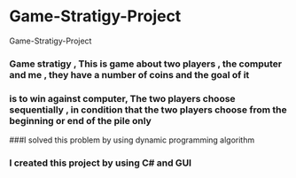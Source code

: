 # Game-Stratigy-Project
Game-Stratigy-Project
### Game stratigy , This is game about two players , the computer and me , they have a number of coins and the goal of it
### is to win against computer, The two players choose sequentially , in condition that the two players choose from the beginning or end of the pile only
###I solved this problem by using dynamic programming algorithm 
### I created this project by using C# and GUI
